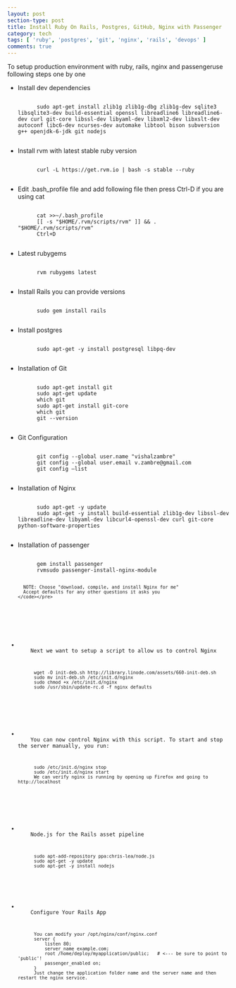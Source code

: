 ```yaml
---
layout: post
section-type: post
title: Install Ruby On Rails, Postgres, GitHub, Nginx with Passenger
category: tech
tags: [ 'ruby', 'postgres', 'git', 'nginx', 'rails', 'devops' ]
comments: true
---
```

To setup production environment with ruby, rails, nginx and passengeruse following steps one by one

<ul class='list-unstyled text-left'>
  <li>
    Install dev dependencies
    <pre><code data-trim class="yaml">
      sudo apt-get install zlib1g zlib1g-dbg zlib1g-dev sqlite3 libsqlite3-dev build-essential openssl libreadline6 libreadline6-dev curl git-core libssl-dev libyaml-dev libxml2-dev libxslt-dev autoconf libc6-dev ncurses-dev automake libtool bison subversion g++ openjdk-6-jdk git nodejs
    </code></pre>
  </li>

  <li>
    Install rvm with latest stable ruby version
    <pre><code data-trim class="yaml">
      curl -L https://get.rvm.io | bash -s stable --ruby
    </code></pre>
  </li>

  <li>
    Edit .bash_profile file and add following file then press Ctrl-D if you are using cat
    <pre><code data-trim class="yaml">
      cat >>~/.bash_profile
      [[ -s "$HOME/.rvm/scripts/rvm" ]] && . "$HOME/.rvm/scripts/rvm"
      Ctrl+D
    </code></pre>
  </li>

  <li>
    Latest rubygems
    <pre><code data-trim class="yaml">
      rvm rubygems latest
    </code></pre>
  </li>

  <li>
    Install Rails you can provide versions
    <pre><code data-trim class="yaml">
      sudo gem install rails
    </code></pre>
  </li>

  <li>
    Install postgres
    <pre><code data-trim class="yaml">
      sudo apt-get -y install postgresql libpq-dev
    </code></pre>
  </li>

  <li>
    Installation of Git
    <pre><code data-trim class="yaml">
      sudo apt-get install git
      sudo apt-get update
      which git
      sudo apt-get install git-core
      which git
      git --version
    </code></pre>
  </li>

  <li>
    Git Configuration
    <pre><code data-trim class="yaml">
      git config --global user.name "vishalzambre"
      git config --global user.email v.zambre@gmail.com
      git config –list
    </code></pre>
  </li>

  <li>
    Installation of Nginx
    <pre><code data-trim class="yaml">
      sudo apt-get -y update
      sudo apt-get -y install build-essential zlib1g-dev libssl-dev libreadline-dev libyaml-dev libcurl4-openssl-dev curl git-core python-software-properties
    </code></pre>
  </li>

  <li>
    Installation of passenger
    <pre><code data-trim class="yaml">
      gem install passenger
      rvmsudo passenger-install-nginx-module

      NOTE: Choose "download, compile, and install Nginx for me"
      Accept defaults for any other questions it asks you
    </code></pre>
  </li>

  <li>
    Next we want to setup a script to allow us to control Nginx
    <pre><code data-trim class="yaml">
      wget -O init-deb.sh http://library.linode.com/assets/660-init-deb.sh
      sudo mv init-deb.sh /etc/init.d/nginx
      sudo chmod +x /etc/init.d/nginx
      sudo /usr/sbin/update-rc.d -f nginx defaults
    </code></pre>
  </li>

  <li>
    You can now control Nginx with this script. To start and stop the server manually, you run:
    <pre><code data-trim class="yaml">
      sudo /etc/init.d/nginx stop
      sudo /etc/init.d/nginx start
      We can verify nginx is running by opening up Firefox and going to http://localhost
    </code></pre>
  </li>

  <li>
    Node.js for the Rails asset pipeline
    <pre><code data-trim class="yaml">
      sudo apt-add-repository ppa:chris-lea/node.js
      sudo apt-get -y update
      sudo apt-get -y install nodejs
    </code></pre>
  </li>
  <li>
    Configure Your Rails App
    <pre><code data-trim class="yaml">
      You can modify your /opt/nginx/conf/nginx.conf
      server {
          listen 80;
          server_name example.com;
          root /home/deploy/myapplication/public;   # <--- be sure to point to 'public'!
          passenger_enabled on;
      }
      Just change the application folder name and the server name and then restart the nginx service.
    </code></pre>
  </li>
</ol>
